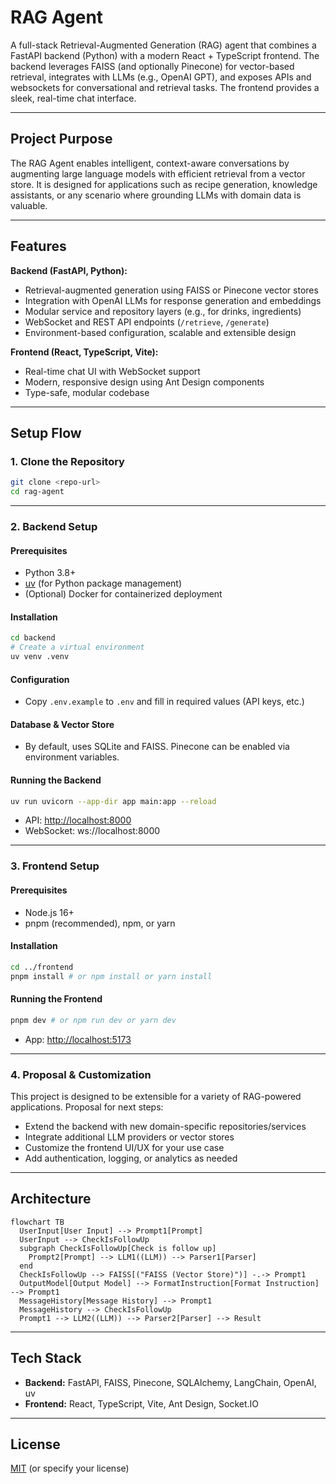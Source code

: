 # RAG Agent

A full-stack Retrieval-Augmented Generation (RAG) agent that combines a FastAPI backend (Python) with a modern React + TypeScript frontend. The backend leverages FAISS (and optionally Pinecone) for vector-based retrieval, integrates with LLMs (e.g., OpenAI GPT), and exposes APIs and websockets for conversational and retrieval tasks. The frontend provides a sleek, real-time chat interface.

---

## Project Purpose

The RAG Agent enables intelligent, context-aware conversations by augmenting large language models with efficient retrieval from a vector store. It is designed for applications such as recipe generation, knowledge assistants, or any scenario where grounding LLMs with domain data is valuable.

---

## Features

**Backend (FastAPI, Python):**

- Retrieval-augmented generation using FAISS or Pinecone vector stores
- Integration with OpenAI LLMs for response generation and embeddings
- Modular service and repository layers (e.g., for drinks, ingredients)
- WebSocket and REST API endpoints (`/retrieve`, `/generate`)
- Environment-based configuration, scalable and extensible design

**Frontend (React, TypeScript, Vite):**

- Real-time chat UI with WebSocket support
- Modern, responsive design using Ant Design components
- Type-safe, modular codebase

---

## Setup Flow

### 1. Clone the Repository

```bash
git clone <repo-url>
cd rag-agent
```

---

### 2. Backend Setup

#### Prerequisites

- Python 3.8+
- [uv](https://github.com/astral-sh/uv) (for Python package management)
- (Optional) Docker for containerized deployment

#### Installation

```bash
cd backend
# Create a virtual environment
uv venv .venv
```

#### Configuration

- Copy `.env.example` to `.env` and fill in required values (API keys, etc.)

#### Database & Vector Store

- By default, uses SQLite and FAISS. Pinecone can be enabled via environment variables.

#### Running the Backend

```bash
uv run uvicorn --app-dir app main:app --reload
```

- API: <http://localhost:8000>
- WebSocket: ws://localhost:8000

---

### 3. Frontend Setup

#### Prerequisites

- Node.js 16+
- pnpm (recommended), npm, or yarn

#### Installation

```bash
cd ../frontend
pnpm install # or npm install or yarn install
```

#### Running the Frontend

```bash
pnpm dev # or npm run dev or yarn dev
```

- App: <http://localhost:5173>

---

### 4. Proposal & Customization

This project is designed to be extensible for a variety of RAG-powered applications. Proposal for next steps:

- Extend the backend with new domain-specific repositories/services
- Integrate additional LLM providers or vector stores
- Customize the frontend UI/UX for your use case
- Add authentication, logging, or analytics as needed

---

## Architecture

```mermaid
flowchart TB
  UserInput[User Input] --> Prompt1[Prompt]
  UserInput --> CheckIsFollowUp
  subgraph CheckIsFollowUp[Check is follow up]
    Prompt2[Prompt] --> LLM1((LLM)) --> Parser1[Parser]
  end
  CheckIsFollowUp --> FAISS[("FAISS (Vector Store)")] -.-> Prompt1
  OutputModel[Output Model] --> FormatInstruction[Format Instruction] --> Prompt1
  MessageHistory[Message History] --> Prompt1
  MessageHistory --> CheckIsFollowUp
  Prompt1 --> LLM2((LLM)) --> Parser2[Parser] --> Result
```

---

## Tech Stack

- **Backend:** FastAPI, FAISS, Pinecone, SQLAlchemy, LangChain, OpenAI, uv
- **Frontend:** React, TypeScript, Vite, Ant Design, Socket.IO

---

## License

[MIT](LICENSE) (or specify your license)
